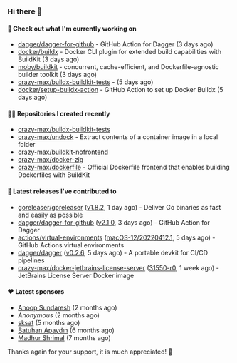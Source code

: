 ### Hi there 👋

#### 👷 Check out what I'm currently working on

- [dagger/dagger-for-github](https://github.com/dagger/dagger-for-github) - GitHub Action for Dagger (3 days ago)
- [docker/buildx](https://github.com/docker/buildx) - Docker CLI plugin for extended build capabilities with BuildKit (3 days ago)
- [moby/buildkit](https://github.com/moby/buildkit) - concurrent, cache-efficient, and Dockerfile-agnostic builder toolkit (3 days ago)
- [crazy-max/buildx-buildkit-tests](https://github.com/crazy-max/buildx-buildkit-tests) -  (5 days ago)
- [docker/setup-buildx-action](https://github.com/docker/setup-buildx-action) - GitHub Action to set up Docker Buildx (5 days ago)

#### 👨‍💻 Repositories I created recently

- [crazy-max/buildx-buildkit-tests](https://github.com/crazy-max/buildx-buildkit-tests)
- [crazy-max/undock](https://github.com/crazy-max/undock) - Extract contents of a container image in a local folder
- [crazy-max/buildkit-nofrontend](https://github.com/crazy-max/buildkit-nofrontend)
- [crazy-max/docker-zig](https://github.com/crazy-max/docker-zig)
- [crazy-max/dockerfile](https://github.com/crazy-max/dockerfile) - Official Dockerfile frontend that enables building Dockerfiles with BuildKit

#### 🚀 Latest releases I've contributed to

- [goreleaser/goreleaser](https://github.com/goreleaser/goreleaser) ([v1.8.2](https://github.com/goreleaser/goreleaser/releases/tag/v1.8.2), 1 day ago) - Deliver Go binaries as fast and easily as possible
- [dagger/dagger-for-github](https://github.com/dagger/dagger-for-github) ([v2.1.0](https://github.com/dagger/dagger-for-github/releases/tag/v2.1.0), 3 days ago) - GitHub Action for Dagger
- [actions/virtual-environments](https://github.com/actions/virtual-environments) ([macOS-12/20220412.1](https://github.com/actions/virtual-environments/releases/tag/macOS-12%2F20220412.1), 5 days ago) - GitHub Actions virtual environments
- [dagger/dagger](https://github.com/dagger/dagger) ([v0.2.6](https://github.com/dagger/dagger/releases/tag/v0.2.6), 5 days ago) - A portable devkit for CI/CD pipelines
- [crazy-max/docker-jetbrains-license-server](https://github.com/crazy-max/docker-jetbrains-license-server) ([31550-r0](https://github.com/crazy-max/docker-jetbrains-license-server/releases/tag/31550-r0), 1 week ago) - JetBrains License Server Docker image

#### ❤️ Latest sponsors
- [Anoop Sundaresh](https://github.com/theryecatcher) (2 months ago)
- _Anonymous_ (2 months ago)
- [sksat](https://github.com/sksat) (5 months ago)
- [Batuhan Apaydın](https://github.com/developer-guy) (6 months ago)
- [Madhur Shrimal](https://github.com/shrimalmadhur) (7 months ago)

Thanks again for your support, it is much appreciated! 🙏
